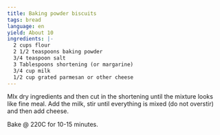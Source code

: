 ```yaml
---
title: Baking powder biscuits
tags: bread
language: en
yield: About 10
ingredients: |-
  2 cups flour
  2 1/2 teaspoons baking powder
  3/4 teaspoon salt
  3 Tablespoons shortening (or margarine)
  3/4 cup milk
  1/2 cup grated parmesan or other cheese
---
```

MIx dry ingredients and then cut in the shortening until the mixture looks like fine meal. Add the milk, stir until everything is mixed (do not overstir) and then add cheese.

Bake @ 220C for 10-15 minutes.